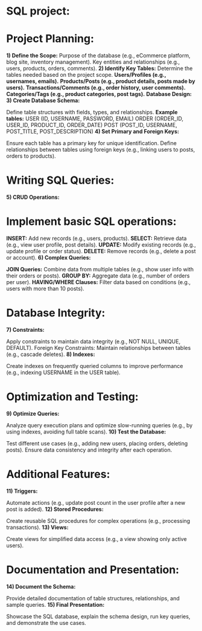 # SQL project:

# Project Planning:
**1) Define the Scope:**
Purpose of the database (e.g., eCommerce platform, blog site, inventory management).
Key entities and relationships (e.g., users, products, orders, comments).
**2) Identify Key Tables:**
Determine the tables needed based on the project scope.
**Users/Profiles (e.g., usernames, emails).**
**Products/Posts (e.g., product details, posts made by users).**
**Transactions/Comments (e.g., order history, user comments).**
**Categories/Tags (e.g., product categories, post tags).**
**Database Design:**
**3) Create Database Schema:**

Define table structures with fields, types, and relationships.
**Example tables:**
USER (ID, USERNAME, PASSWORD, EMAIL)
ORDER (ORDER_ID, USER_ID, PRODUCT_ID, ORDER_DATE)
POST (POST_ID, USERNAME, POST_TITLE, POST_DESCRIPTION)
**4) Set Primary and Foreign Keys:**

Ensure each table has a primary key for unique identification.
Define relationships between tables using foreign keys (e.g., linking users to posts, orders to products).
# Writing SQL Queries:
**5) CRUD Operations:**

# Implement basic SQL operations:
**INSERT:** Add new records (e.g., users, products).
**SELECT:** Retrieve data (e.g., view user profile, post details).
**UPDATE:** Modify existing records (e.g., update profile or order status).
**DELETE:** Remove records (e.g., delete a post or account).
**6) Complex Queries:**

**JOIN Queries:** Combine data from multiple tables (e.g., show user info with their orders or posts).
**GROUP BY:** Aggregate data (e.g., number of orders per user).
**HAVING/WHERE Clauses:** Filter data based on conditions (e.g., users with more than 10 posts).
# Database Integrity:
**7) Constraints:**

Apply constraints to maintain data integrity (e.g., NOT NULL, UNIQUE, DEFAULT).
Foreign Key Constraints: Maintain relationships between tables (e.g., cascade deletes).
**8) Indexes:**

Create indexes on frequently queried columns to improve performance (e.g., indexing USERNAME in the USER table).
# Optimization and Testing:
**9) Optimize Queries:**

Analyze query execution plans and optimize slow-running queries (e.g., by using indexes, avoiding full table scans).
**10) Test the Database:**

Test different use cases (e.g., adding new users, placing orders, deleting posts).
Ensure data consistency and integrity after each operation.
# Additional Features:
**11) Triggers:**

Automate actions (e.g., update post count in the user profile after a new post is added).
**12) Stored Procedures:**

Create reusable SQL procedures for complex operations (e.g., processing transactions).
**13) Views:**

Create views for simplified data access (e.g., a view showing only active users).
# Documentation and Presentation:

**14) Document the Schema:**

Provide detailed documentation of table structures, relationships, and sample queries.
**15) Final Presentation:**

Showcase the SQL database, explain the schema design, run key queries, and demonstrate the use cases.
